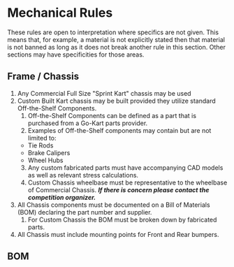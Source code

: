 # Mechanical Rules

These rules are open to interpretation where specifics are not given. This means that, for example, a material is not explicitly stated then that material is not banned as long as it does not break another rule in this section. Other sections may have specificities for those areas.

## Frame / Chassis

 1. Any Commercial Full Size "Sprint Kart" chassis may be used
 2. Custom Built Kart chassis may be built provided they utilize standard Off-the-Shelf Components.
    1. Off-the-Shelf Components can be defined as a part that is purchased from a Go-Kart parts provider.
    2. Examples of Off-the-Shelf components may contain but are not limited to:
      * Tie Rods
      * Brake Calipers
      * Wheel Hubs
    3. Any custom fabricated parts must have accompanying CAD models as well as relevant stress calculations.
    4. Custom Chassis wheelbase must be representative to the wheelbase of Commercial Chassis. **_If there is concern please contact the competition organizer._**
 3. All Chassis components must be documented on a Bill of Materials (BOM) declaring the part number and supplier.
    1. For Custom Chassis the BOM must be broken down by fabricated parts.
 4. All Chassis must include mounting points for Front and Rear bumpers.

## BOM
